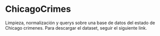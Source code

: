 # ChicagoCrimes
Limpieza, normalización y querys sobre una base de datos del estado de Chicago crimenes.
Para descargar el dataset, seguir el siguiente link. 
